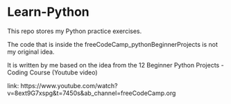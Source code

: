 # Learn-Python
<p>This repo stores my Python practice exercises.</p>

<p>The code that is inside the freeCodeCamp_pythonBeginnerProjects is not my original idea.</p>

<p>It is written by me based on the idea from the 12 Beginner Python Projects - Coding Course (Youtube video)</p>
<p>link: https://www.youtube.com/watch?v=8ext9G7xspg&t=7450s&ab_channel=freeCodeCamp.org</p>
